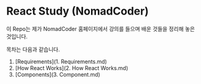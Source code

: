 # React Study (NomadCoder)

이 Repo는 제가 NomadCoder 홈페이지에서 강의를 들으며 배운 것들을 정리해 놓은 것입니다.

목차는 다음과 같습니다.

1. [Requirements](1. Requirements.md)
2. [How React Works](2. How React Works.md)
3. [Components](3. Component.md)

